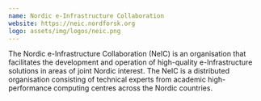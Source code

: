 ```yaml
---
name: Nordic e-Infrastructure Collaboration
website: https://neic.nordforsk.org
logo: assets/img/logos/neic.png
---
```


The Nordic e-Infrastructure Collaboration (NeIC) is an organisation that
facilitates the development and operation of high-quality e-Infrastructure
solutions in areas of joint Nordic interest. The NeIC is a distributed
organisation consisting of technical experts from academic high-performance
computing centres across the Nordic countries.
